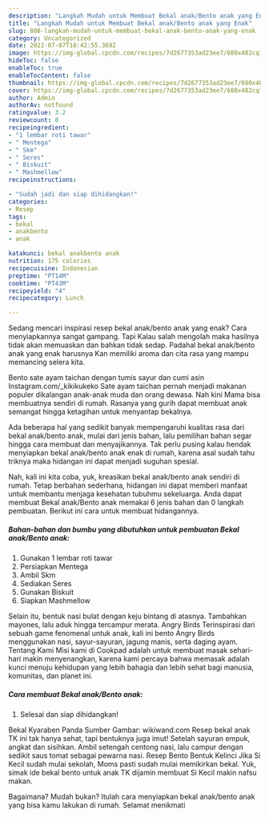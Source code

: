 ```yaml
---
description: "Langkah Mudah untuk Membuat Bekal anak/Bento anak yang Enak"
title: "Langkah Mudah untuk Membuat Bekal anak/Bento anak yang Enak"
slug: 808-langkah-mudah-untuk-membuat-bekal-anak-bento-anak-yang-enak
category: Uncategorized
date: 2022-07-07T18:42:55.369Z
image: https://img-global.cpcdn.com/recipes/7d2677353ad23ee7/680x482cq70/bekal-anakbento-anak-foto-resep-utama.jpg
hideToc: false
enableToc: true
enableTocContent: false
thumbnail: https://img-global.cpcdn.com/recipes/7d2677353ad23ee7/680x482cq70/bekal-anakbento-anak-foto-resep-utama.jpg
cover: https://img-global.cpcdn.com/recipes/7d2677353ad23ee7/680x482cq70/bekal-anakbento-anak-foto-resep-utama.jpg
author: Admin
authorAv: notfound
ratingvalue: 3.2
reviewcount: 8
recipeingredient:
- "1 lembar roti tawar"
- " Mentega"
- " Skm"
- " Seres"
- " Biskuit"
- " Mashmellow"
recipeinstructions:

- "Sudah jadi dan siap dihidangkan!"
categories:
- Resep
tags:
- bekal
- anakbento
- anak

katakunci: bekal anakbento anak 
nutrition: 175 calories
recipecuisine: Indonesian
preptime: "PT14M"
cooktime: "PT43M"
recipeyield: "4"
recipecategory: Lunch

---
```



Sedang mencari inspirasi resep bekal anak/bento anak yang enak? Cara menyiapkannya sangat gampang. Tapi Kalau salah mengolah maka hasilnya tidak akan memuaskan dan bahkan tidak sedap. Padahal bekal anak/bento anak yang enak harusnya Kan memiliki aroma dan cita rasa yang mampu memancing selera kita.


Bento sate ayam taichan dengan tumis sayur dan cumi asin Instagram.com/_kikikukeko Sate ayam taichan pernah menjadi makanan populer dikalangan anak-anak muda dan orang dewasa. Nah kini Mama bisa membuatnya sendiri di rumah. Rasanya yang gurih dapat membuat anak semangat hingga ketagihan untuk menyantap bekalnya.

Ada beberapa hal yang sedikit banyak mempengaruhi kualitas rasa dari bekal anak/bento anak, mulai dari jenis bahan, lalu pemilihan bahan segar hingga cara membuat dan menyajikannya. Tak perlu pusing kalau hendak menyiapkan bekal anak/bento anak enak di rumah, karena asal sudah tahu triknya maka hidangan ini dapat menjadi suguhan spesial.


Nah, kali ini kita coba, yuk, kreasikan bekal anak/bento anak sendiri di rumah. Tetap berbahan sederhana, hidangan ini dapat memberi manfaat untuk membantu menjaga kesehatan tubuhmu sekeluarga. Anda dapat membuat Bekal anak/Bento anak memakai 6 jenis bahan dan 0 langkah pembuatan. Berikut ini cara untuk membuat hidangannya.

<!--inarticleads1-->

##### Bahan-bahan dan bumbu yang dibutuhkan untuk pembuatan Bekal anak/Bento anak:

1. Gunakan 1 lembar roti tawar
1. Persiapkan  Mentega
1. Ambil  Skm
1. Sediakan  Seres
1. Gunakan  Biskuit
1. Siapkan  Mashmellow


Selain itu, bentuk nasi bulat dengan keju bintang di atasnya. Tambahkan mayones, lalu aduk hingga tercampur merata. Angry Birds Terinspirasi dari sebuah game fenomenal untuk anak, kali ini bento Angry Birds menggunakan nasi, sayur-sayuran, jagung manis, serta daging ayam. Tentang Kami Misi kami di Cookpad adalah untuk membuat masak sehari-hari makin menyenangkan, karena kami percaya bahwa memasak adalah kunci menuju kehidupan yang lebih bahagia dan lebih sehat bagi manusia, komunitas, dan planet ini. 

<!--inarticleads2-->

##### Cara membuat Bekal anak/Bento anak:


1. Selesai dan siap dihidangkan!

Bekal Kyaraben Panda Sumber Gambar: wikiwand.com Resep bekal anak TK ini tak hanya sehat, tapi bentuknya juga imut! Setelah sayuran empuk, angkat dan sisihkan. Ambil setengah centong nasi, lalu campur dengan sedikit saus tomat sebagai pewarna nasi. Resep Bento Bentuk Kelinci Jika Si Kecil sudah mulai sekolah, Moms pasti sudah mulai memikirkan bekal. Yuk, simak ide bekal bento untuk anak TK dijamin membuat Si Kecil makin nafsu makan. 

Bagaimana? Mudah bukan? Itulah cara menyiapkan bekal anak/bento anak yang bisa kamu lakukan di rumah. Selamat menikmati
